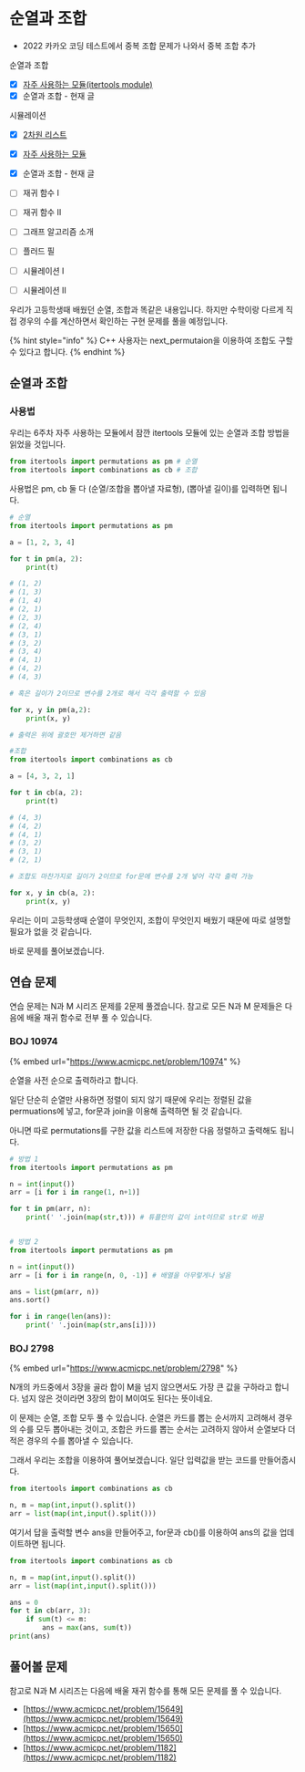 # 순열과 조합

* 2022 카카오 코딩 테스트에서 중복 조합 문제가 나와서 중복 조합 추가



순열과 조합

* [x] [자주 사용하는 모듈\(itertools module\)](https://70825.gitbook.io/python-study/6/6-3#itertools)
* [x] 순열과 조합 - 현재 글

시뮬레이션

* [x] [2차원 리스트](https://70825.gitbook.io/python-study/6/6-1)
* [x] [자주 사용하는 모듈](https://70825.gitbook.io/python-study/6/6-3)
* [x] 순열과 조합 - 현재 글
* [ ] 재귀 함수 Ⅰ
* [ ] 재귀 함수 Ⅱ
* [ ] 그래프 알고리즘 소개
* [ ] 플러드 필
* [ ] 시뮬레이션 Ⅰ
* [ ] 시뮬레이션 Ⅱ



우리가 고등학생때 배웠던 순열, 조합과 똑같은 내용입니다. 하지만 수학이랑 다르게 직접 경우의 수를 계산하면서 확인하는 구현 문제를 풀을 예정입니다.

{% hint style="info" %}
C++ 사용자는 next\_permutaion을 이용하여 조합도 구할 수 있다고 합니다.
{% endhint %}

## 순열과 조합

### 사용법

우리는 6주차 자주 사용하는 모듈에서 잠깐 itertools 모듈에 있는 순열과 조합 방법을 읽었을 것입니다.

```python
from itertools import permutations as pm # 순열
from itertools import combinations as cb # 조합
```

사용법은 pm, cb 둘 다 \(순열/조합을 뽑아낼 자료형\), \(뽑아낼 길이\)를 입력하면 됩니다.

```python
# 순열
from itertools import permutations as pm

a = [1, 2, 3, 4]

for t in pm(a, 2):
    print(t)

# (1, 2)
# (1, 3)
# (1, 4)
# (2, 1)
# (2, 3)
# (2, 4)
# (3, 1)
# (3, 2)
# (3, 4)
# (4, 1)
# (4, 2)
# (4, 3)

# 혹은 길이가 2이므로 변수를 2개로 해서 각각 출력할 수 있음

for x, y in pm(a,2):
    print(x, y)

# 출력은 위에 괄호만 제거하면 같음
```

```python
#조합
from itertools import combinations as cb

a = [4, 3, 2, 1]

for t in cb(a, 2):
    print(t)

# (4, 3)
# (4, 2)
# (4, 1)
# (3, 2)
# (3, 1)
# (2, 1)

# 조합도 마찬가지로 길이가 2이므로 for문에 변수를 2개 넣어 각각 출력 가능 

for x, y in cb(a, 2):
    print(x, y)
```





우리는 이미 고등학생때 순열이 무엇인지, 조합이 무엇인지 배웠기 때문에 따로 설명할 필요가 없을 것 같습니다.

바로 문제를 풀어보겠습니다.

## 연습 문제

연습 문제는 N과 M 시리즈 문제를 2문제 풀겠습니다. 참고로 모든 N과 M 문제들은 다음에 배울 재귀 함수로 전부 풀 수 있습니다.

### BOJ  10974

{% embed url="https://www.acmicpc.net/problem/10974" %}

순열을 사전 순으로 출력하라고 합니다.

일단 단순히 순열만 사용하면 정렬이 되지 않기 때문에 우리는 정렬된 값을 permuations에 넣고, for문과 join을 이용해 출력하면 될 것 같습니다.

아니면 따로 permutations를 구한 값을 리스트에 저장한 다음 정렬하고 출력해도 됩니다.

```python
# 방법 1
from itertools import permutations as pm

n = int(input())
arr = [i for i in range(1, n+1)]

for t in pm(arr, n):
    print(' '.join(map(str,t))) # 튜플안의 값이 int이므로 str로 바꿈


# 방법 2
from itertools import permutations as pm

n = int(input())
arr = [i for i in range(n, 0, -1)] # 배열을 아무렇게나 넣음

ans = list(pm(arr, n))
ans.sort()

for i in range(len(ans)):
    print(' '.join(map(str,ans[i])))
```

 

### BOJ 2798

{% embed url="https://www.acmicpc.net/problem/2798" %}

N개의 카드중에서 3장을 골라 합이 M을 넘지 않으면서도 가장 큰 값을 구하라고 합니다. 넘지 않은 것이라면 3장의 합이 M이여도 된다는 뜻이네요.

이 문제는 순열, 조합 모두 풀 수 있습니다. 순열은 카드를 뽑는 순서까지 고려해서 경우의 수를 모두 뽑아내는 것이고, 조합은 카드를 뽑는 순서는 고려하지 않아서 순열보다 더 적은 경우의 수를 뽑아낼 수 있습니다.

그래서 우리는 조합을 이용하여 풀어보겠습니다. 일단 입력값을 받는 코드를 만들어줍시다.

```python
from itertools import combinations as cb

n, m = map(int,input().split())
arr = list(map(int,input().split()))
```

여기서 답을 출력할 변수 ans을 만들어주고, for문과 cb\(\)를  이용하여 ans의 값을 업데이트하면 됩니다.

```python
from itertools import combinations as cb

n, m = map(int,input().split())
arr = list(map(int,input().split()))

ans = 0
for t in cb(arr, 3):
    if sum(t) <= m:
        ans = max(ans, sum(t))
print(ans)
```





## 풀어볼 문제

참고로 N과 M 시리즈는 다음에 배울 재귀 함수를 통해 모든 문제를 풀 수 있습니다.

* [https://www.acmicpc.net/problem/15649](https://www.acmicpc.net/problem/15649)
* [https://www.acmicpc.net/problem/15650](https://www.acmicpc.net/problem/15650)
* [https://www.acmicpc.net/problem/1182](https://www.acmicpc.net/problem/1182)

